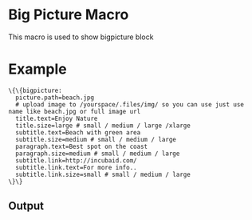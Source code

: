 Big Picture Macro
=================

This macro is used to show bigpicture block

Example
=======

~~~~ {.sourceCode .python}
\{\{bigpicture:
  picture.path=beach.jpg
  # upload image to /yourspace/.files/img/ so you can use just use name like beach.jpg or full image url
  title.text=Enjoy Nature
  title.size=large # small / medium / large /xlarge
  subtitle.text=Beach with green area
  subtitle.size=medium # small / medium / large
  paragraph.text=Best spot on the coast
  paragraph.size=medium # small / medium / large
  subtitle.link=http://incubaid.com/
  subtitle.link.text=For more info..
  subtitle.link.size=small # small / medium / large
\}\}
~~~~

Output
------

